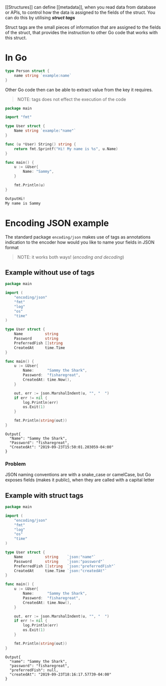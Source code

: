 
[[Structures]] can define [[metadata]], when you read data from database or APIs, to control how the data is assigned to the fields of the struct.
You can do this by utilising ***struct tags***

Struct tags are the small pieces of information that are assigned to the fields of the struct, that provides the instruction to other Go code that works with this struct.

# In Go

```go
type Person struct {
	name string `example:name`
}
```

Other Go code then can be able to extract value from the key it requires.

> NOTE: tags does not effect the execution of the code
```go
package main

import "fmt"

type User struct {
	Name string `example:"name"`
}

func (u *User) String() string {
	return fmt.Sprintf("Hi! My name is %s", u.Name)
}

func main() {
	u := &User{
		Name: "Sammy",
	}

	fmt.Println(u)
}
```

```bash
OutputHi!
My name is Sammy
```



# Encoding JSON example

The standard package `encoding/json` makes use of tags as annotations indication to the encoder how would you like to name your fields in JSON format
> NOTE: it works both ways! (*encoding and decoding*)

## Example without use of tags
```go
package main

import (
	"encoding/json"
	"fmt"
	"log"
	"os"
	"time"
)

type User struct {
	Name          string
	Password      string
	PreferredFish []string
	CreatedAt     time.Time
}

func main() {
	u := &User{
		Name:      "Sammy the Shark",
		Password:  "fisharegreat",
		CreatedAt: time.Now(),
	}

	out, err := json.MarshalIndent(u, "", "  ")
	if err != nil {
		log.Println(err)
		os.Exit(1)
	}

	fmt.Println(string(out))
}
```

```
Output{
  "Name": "Sammy the Shark",
  "Password": "fisharegreat",
  "CreatedAt": "2019-09-23T15:50:01.203059-04:00"
}
```

### Problem
JSON naming conventions are with a snake_case or camelCase, but Go exposes fields (makes it public), when they are called with a capital letter

## Example with struct tags

```go
package main

import (
	"encoding/json"
	"fmt"
	"log"
	"os"
	"time"
)

type User struct {
	Name          string    `json:"name"`
	Password      string    `json:"password"`
	PreferredFish []string  `json:"preferredFish"`
	CreatedAt     time.Time `json:"createdAt"`
}

func main() {
	u := &User{
		Name:      "Sammy the Shark",
		Password:  "fisharegreat",
		CreatedAt: time.Now(),
	}

	out, err := json.MarshalIndent(u, "", "  ")
	if err != nil {
		log.Println(err)
		os.Exit(1)
	}

	fmt.Println(string(out))
}
```

```
Output{
  "name": "Sammy the Shark",
  "password": "fisharegreat",
  "preferredFish": null,
  "createdAt": "2019-09-23T18:16:17.57739-04:00"
}
```

